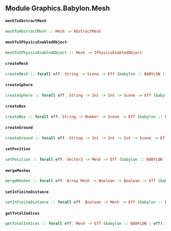 ## Module Graphics.Babylon.Mesh

#### `meshToAbstractMesh`

``` purescript
meshToAbstractMesh :: Mesh -> AbstractMesh
```

#### `meshToIPhysicsEnabledObject`

``` purescript
meshToIPhysicsEnabledObject :: Mesh -> IPhysicsEnabledObject
```

#### `createMesh`

``` purescript
createMesh :: forall eff. String -> Scene -> Eff (babylon :: BABYLON | eff) Mesh
```

#### `createSphere`

``` purescript
createSphere :: forall eff. String -> Int -> Int -> Scene -> Eff (babylon :: BABYLON | eff) Mesh
```

#### `createBox`

``` purescript
createBox :: forall eff. String -> Number -> Scene -> Eff (babylon :: BABYLON | eff) Mesh
```

#### `createGround`

``` purescript
createGround :: forall eff. String -> Int -> Int -> Int -> Scene -> Eff (babylon :: BABYLON | eff) Mesh
```

#### `setPosition`

``` purescript
setPosition :: forall eff. Vector3 -> Mesh -> Eff (babylon :: BABYLON | eff) Unit
```

#### `mergeMeshes`

``` purescript
mergeMeshes :: forall eff. Array Mesh -> Boolean -> Boolean -> Eff (babylon :: BABYLON | eff) Mesh
```

#### `setInfiniteDistance`

``` purescript
setInfiniteDistance :: forall eff. Boolean -> Mesh -> Eff (babylon :: BABYLON | eff) Unit
```

#### `getTotalIndices`

``` purescript
getTotalIndices :: forall eff. Mesh -> Eff (babylon :: BABYLON | eff) Int
```


